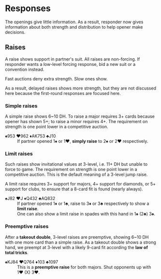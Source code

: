 Responses
=========
The openings give little information.  As a result, responder now gives
information about both strength and distribution to help opener make decisions.

Raises
------
A raise shows support in partner's suit.  All raises are non-forcing.  If
responder wants a low-level forcing response, bid a new suit or a convention
instead.

Fast auctions deny extra strength.  Slow ones show.

As a result, delayed raises shows more strength, but they are not discussed
here because the first-round responses are focused here.

### Simple raises ###
A simple raise shows 6~10 DH.  To raise a major requires 3+ cards because
opener has shown 5+; to raise a minor requires 4+.  The requirement on strength
is one point lower in a competitive auction.

<dl>
  <dt>♠953 ♥962 ♦AK753 ♣J10</dt>
  <dd>If partner opened 1♠ or 1♥, <strong>simply raise</strong> to 2♠ or 2♥ respectively.</dd>
</dl>

### Limit raises ###
Such raises show invitational values at 3-level, i.e. 11+ DH but unable to
force to game.  The requirement on strength is one point lower in a competitive
auction.  This is the default meaning of a 3-level jump raise.

A limit raise requires 3+ support for majors, 4+ support for diamonds, or 5+
support for clubs, to ensure that a 8-card fit is found (nearly always).

<dl>
  <dt>♠J82 ♥J ♦Q432 ♣AQ832</dt>
  <dd>If partner opened 1♦ or 1♣, raise to 3♦ or 3♣ respectively to show a <strong>limit raise</strong>.</dd>
  <dd>One can also show a limit raise in spades with this hand in 1♠ (2♣) 3♠.</dd>
</dl>

### Preemptive raises ###
After a **takeout double**, 3-level raises are preemptive, showing 6~10 DH with
one more card than a simple raise.  As a takeout double shows a strong hand, we
preempt at 3-level with a likely 9-card fit according the **law of total
tricks**.

<dl>
  <dt>♠KJ84 ♥Q764 ♦103 ♣1097</dt>
  <dd>This is a <strong>preemptive raise</strong> for both majors.  Shut opponents up with 1♥ (X) 3♥.</dd>
</dl>
